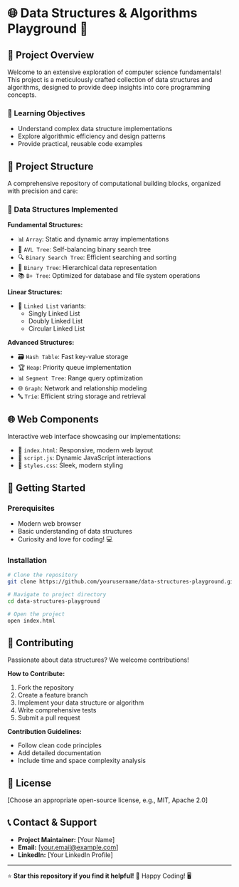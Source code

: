 # 🌐 Data Structures & Algorithms Playground 🚀

## 🎯 Project Overview
Welcome to an extensive exploration of computer science fundamentals! This project is a meticulously crafted collection of data structures and algorithms, designed to provide deep insights into core programming concepts. 

### 🧠 Learning Objectives
- Understand complex data structure implementations
- Explore algorithmic efficiency and design patterns
- Provide practical, reusable code examples

## 📂 Project Structure
A comprehensive repository of computational building blocks, organized with precision and care:

### 🔬 Data Structures Implemented
**Fundamental Structures:**
- 📊 `Array`: Static and dynamic array implementations
- 🌳 `AVL Tree`: Self-balancing binary search tree
- 🔍 `Binary Search Tree`: Efficient searching and sorting
- 🌲 `Binary Tree`: Hierarchical data representation
- 📚 `B+ Tree`: Optimized for database and file system operations

**Linear Structures:**
- 🔗 `Linked List` variants:
  - Singly Linked List
  - Doubly Linked List
  - Circular Linked List

**Advanced Structures:**
- 🗃️ `Hash Table`: Fast key-value storage
- 🏆 `Heap`: Priority queue implementation
- 📊 `Segment Tree`: Range query optimization
- 🌐 `Graph`: Network and relationship modeling
- 🔤 `Trie`: Efficient string storage and retrieval

## 🌐 Web Components
Interactive web interface showcasing our implementations:
- 📄 `index.html`: Responsive, modern web layout
- 🧩 `script.js`: Dynamic JavaScript interactions
- 🎨 `styles.css`: Sleek, modern styling

## 🚀 Getting Started

### Prerequisites
- Modern web browser
- Basic understanding of data structures
- Curiosity and love for coding! 💻

### Installation
```bash
# Clone the repository
git clone https://github.com/yourusername/data-structures-playground.git

# Navigate to project directory
cd data-structures-playground

# Open the project
open index.html
```

## 🤝 Contributing
Passionate about data structures? We welcome contributions!

**How to Contribute:**
1. Fork the repository
2. Create a feature branch
3. Implement your data structure or algorithm
4. Write comprehensive tests
5. Submit a pull request

**Contribution Guidelines:**
- Follow clean code principles
- Add detailed documentation
- Include time and space complexity analysis

## 📜 License
[Choose an appropriate open-source license, e.g., MIT, Apache 2.0]

## 📞 Contact & Support
- **Project Maintainer:** [Your Name]
- **Email:** [your.email@example.com]
- **LinkedIn:** [Your LinkedIn Profile]

---

⭐ **Star this repository if you find it helpful!** 
🌟 Happy Coding! 🖥️
